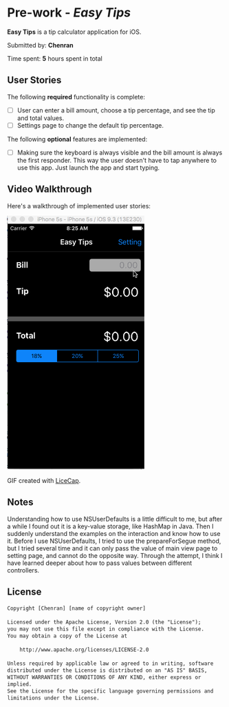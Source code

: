 # Pre-work - *Easy Tips*

**Easy Tips** is a tip calculator application for iOS.

Submitted by: **Chenran**

Time spent: **5** hours spent in total

## User Stories

The following **required** functionality is complete:

* [ ] User can enter a bill amount, choose a tip percentage, and see the tip and total values.
* [ ] Settings page to change the default tip percentage.

The following **optional** features are implemented:
* [ ] Making sure the keyboard is always visible and the bill amount is always the first responder. This way the user doesn't have to tap anywhere to use this app. Just launch the app and start typing.

## Video Walkthrough 

Here's a walkthrough of implemented user stories:

<img src='https://github.com/EchoG/TipCalculator/blob/master/EasyTip1.gif' title='Video Walkthrough' width='' alt='Video Walkthrough' />

GIF created with [LiceCap](http://www.cockos.com/licecap/).

## Notes

Understanding how to use NSUserDefaults is a little difficult to me, but after a while I found out it is a key-value storage, like HashMap in Java. Then I suddenly understand the examples on the interaction and know how to use it.
Before I use NSUserDefaults, I tried to use the prepareForSegue method, but I tried several time and it can only pass the value of main view page to setting page, and cannot do the opposite way. Through the attempt, I think I have learned deeper about how to pass values between different controllers.

## License

    Copyright [Chenran] [name of copyright owner]

    Licensed under the Apache License, Version 2.0 (the "License");
    you may not use this file except in compliance with the License.
    You may obtain a copy of the License at

        http://www.apache.org/licenses/LICENSE-2.0

    Unless required by applicable law or agreed to in writing, software
    distributed under the License is distributed on an "AS IS" BASIS,
    WITHOUT WARRANTIES OR CONDITIONS OF ANY KIND, either express or implied.
    See the License for the specific language governing permissions and
    limitations under the License.
